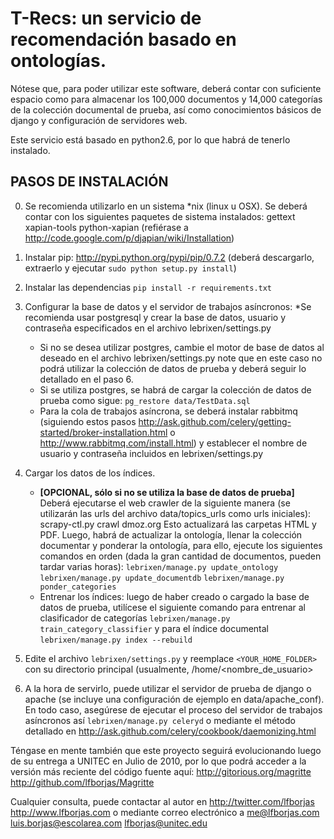 T-Recs: un servicio de recomendación basado en ontologías.
=========================================================

Nótese que, para poder utilizar este software, deberá contar con suficiente espacio como para almacenar los 100,000 documentos y 14,000 categorías de la colección documental de prueba, así como conocimientos básicos de django y configuración de servidores web.

Este servicio está basado en python2.6, por lo que habrá de tenerlo instalado.

PASOS DE INSTALACIÓN
--------------------
0. Se recomienda utilizarlo en un sistema *nix (linux u OSX). Se deberá contar con los siguientes paquetes de sistema instalados:
gettext
xapian-tools
python-xapian (refiérase a <http://code.google.com/p/djapian/wiki/Installation>)

1. Instalar pip: <http://pypi.python.org/pypi/pip/0.7.2>
    (deberá descargarlo, extraerlo y ejecutar `sudo python setup.py install`)
2. Instalar las dependencias
    `pip install -r requirements.txt`
3. Configurar la base de datos y el servidor de trabajos asíncronos:
    *Se recomienda usar postgresql y crear la base de datos, usuario y contraseña especificados en el archivo lebrixen/settings.py
    * Si no se desea utilizar postgres, cambie el motor de base de datos al deseado en el archivo lebrixen/settings.py note
      que en este caso no podrá utilizar la colección de datos de prueba y deberá seguir lo detallado en el paso 6.
    * Si se utiliza postgres, se habrá de cargar la colección de datos de prueba como sigue:
        `pg_restore data/TestData.sql`
     * Para la cola de trabajos asíncrona, se deberá instalar rabbitmq (siguiendo estos pasos <http://ask.github.com/celery/getting-started/broker-installation.html> o <http://www.rabbitmq.com/install.html>) y establecer el nombre de usuario y contraseña incluidos en lebrixen/settings.py

4. Cargar los datos de los índices.
    + **[OPCIONAL, sólo si no se utiliza la base de datos de prueba]** Deberá ejecutarse el web crawler de la siguiente manera (se utilizarán las urls del archivo data/topics_urls como urls iniciales):
    scrapy-ctl.py crawl dmoz.org 
      Esto actualizará las carpetas HTML y PDF. Luego, habrá de actualizar la ontología, llenar la colección documentar y ponderar la ontología, para ello, ejecute los siguientes comandos en orden (dada la gran cantidad de documentos, pueden tardar varias horas):
    `lebrixen/manage.py update_ontology`
    `lebrixen/manage.py update_documentdb`
    `lebrixen/manage.py ponder_categories`
    + Entrenar los índices: luego de haber creado o cargado la base de datos de prueba, utilícese el siguiente comando para entrenar al clasificador de categorías
    `lebrixen/manage.py train_category_classifier`
     y para el índice documental
    `lebrixen/manage.py index --rebuild`
        
4. Edite el archivo `lebrixen/settings.py` y reemplace `<YOUR_HOME_FOLDER>` con su directorio principal (usualmente, /home/<nombre_de_usuario>
6. A la hora de servirlo, puede utilizar el servidor de prueba de django o apache (se incluye una configuración de ejemplo en data/apache_conf). En todo caso, asegúrese de ejecutar el proceso del servidor de trabajos asíncronos así
    `lebrixen/manage.py celeryd`
    o mediante el método detallado en <http://ask.github.com/celery/cookbook/daemonizing.html>


Téngase en mente también que este proyecto seguirá evolucionando luego de su entrega a UNITEC en Julio de 2010, por lo que podrá acceder a la versión más reciente del código fuente aquí:
<http://gitorious.org/magritte>
<http://github.com/lfborjas/Magritte>

Cualquier consulta, puede contactar al autor en
<http://twitter.com/lfborjas>
<http://www.lfborjas.com>
o mediante correo electrónico a 
me@lfborjas.com
luis.borjas@escolarea.com
lfborjas@unitec.edu



    

 

